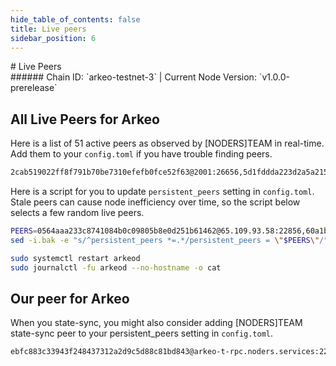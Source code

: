 ```yaml
---
hide_table_of_contents: false
title: Live peers
sidebar_position: 6
---
```


<div class="h1-with-icon icon-arkeo">
# Live Peers
</div>
###### Chain ID: `arkeo-testnet-3` | Current Node Version: `v1.0.0-prerelease`

## All Live Peers for Arkeo
Here is a list of 51 active peers as observed by [NODERS]TEAM in real-time. Add them to your `config.toml` if you have trouble finding peers.

```bash
2cab519022ff8f791b70be7310efefb0fce52f63@2001:26656,5d1fddda223d2a5a215a403f7d581b72e2839f06@152.53.125.167:25656,efc5593c0a39c14365fa8a1d6fa9366047ac21d7@62.169.17.140:55656,9303492b25e253f1ae2b145c91c23893d7e74029@94.136.189.74:26656,5a96cb060b9f2b951741e87faa4abc340c43b80a@65.109.92.163:4020,57b1807f4f64c6ce75c44dbc330fd7f990e2d73a@154.26.159.159:26656,5136d217f34aeda8b020f8a7fbfe9cf0fb041194@94.76.223.124:26656,2c09e0c11d99eb189b5134dd85f035959acbdd26@158.220.108.120:14056,294948409ba34f3cddec95b63fc0e58eaef3bf7f@65.108.232.168:48656,4b86b88dc68371d733d91ca411dfe4fa03ccbd00@158.220.108.184:14056,1c232d83ec44fc51da622c324903a5b1c32f31c7@130.255.170.126:46656,709ae59c5e9098aeacf333e1ccbaf2827e07fd8d@65.109.23.114:22856,60a1b4f4fe0fc0dbd84e65999c24d56ec3f7d172@2a01:24656,d528529015c55c2cc05c6dfef994ba25e3f0af2e@162.55.94.173:4060,42f150b90e872064cb9aaf9ce34f6fe1adf11b6b@89.58.19.231:26756,ba5e69bf31c601e91be3b876b3db29eb406cbfd9@2a01:42656,1c88bcab0f6e4b3cdfa5f9c720209bed34ad6466@2a01:11656,bf8b66267e3e1e7ac89c391658522e0a4f0dc161@5.161.70.240:14056,17579e6ebb4cd2702f8e73c2f6591c63aabeaf26@135.125.97.162:22856,b40de58ac548aeb41e37b39b0db4f339b303cd7f@88.99.137.138:21656,91275d44f34cc826d7b3fda52e00ce3c5bbead99@5.83.152.172:26656,45fd8c1219d19e941ec5bccab05b3b5f07a60b27@65.109.32.148:26136,d042526ceabfee753971c954287fc3cc1534c327@161.97.121.198:26656,2e16695859392ac1be24b3225fc270875a78d6e8@2a01:26656,283d91286d464a84081cd947bc8b2adc82503963@158.220.108.166:14056,8c2d799bcc4fbf44ef34bbd2631db5c3f4619e41@213.239.207.175:60656,1b920199be5b1d8f7e9fd8118f41c71b5dd4cf0a@195.3.223.78:55656,0dc756d145cf5cff5668c36c98cc1667351198ba@2a01:22856,893a44b8501faa22fbe2f4d61c6586f231bd1638@65.109.28.177:33656,4275998a16f8f84a796b31ed285a7109eb54baa6@65.109.84.33:22856,d579b42752617069d97c26722c0b44e3ec011e8a@65.109.92.241:10356,6610af0d76fda15346ac89a60161971931e5c7f8@94.130.164.82:22856,8eac1da41b8b1a8c33f23263f5a1eb985a411d48@5.189.137.206:26656,331bc7f589281feb335725964e979ea31841a807@213.239.194.132:15756,69f41cf2f8bc7a77f7861b23d4f45f8c9e6c2796@85.10.201.125:60856,4b7bf858df7d9db3ab33ae0fa0bf2c0e28384892@81.0.247.163:15756,f59f0cc9c7eeb3009bfcfd6bcb981f54d6ac2a25@202.61.201.53:26756,cc2d620edfb26ff51f2a8c5c660ac50518d2f565@149.50.116.91:55656,0564aaa233c8741084b0c09805b8e0d251b61462@65.109.93.58:22856,875ab84707649db31d7c39977fba355b22ec835f@185.16.39.125:28656,9acdc6977fe1f8fdaacc46bcc13a72371f24b437@65.108.71.92:55926,0909dbada3305d135e4b86775a7c39b5578e5978@65.108.111.236:55926,bc8e66ad56581343fe6cab27ae989d330f46f3f7@37.27.52.25:36656,e3cc067e9d837d2a84ef171cdce1d6a83818d51f@15.204.96.26:36656,86a22aef01672e8f255bb06c945b44b2484097cf@2a01:14056,47cf665905f8b444d080ea1b2ae98e89a28e4bbf@135.181.59.175:55656,1f8aa83298752a5a1aa714e78a1674b516e8bd8b@217.182.23.122:51256,12d1156d37b3e02f79c85ad6fe5bf97903001324@144.76.112.58:13656,4daa32def4f99706f5e621250096be65af1ccdf3@2a01:22856,81bf9e7272961510e36213466e2f1df565a92e72@89.58.13.159:28656,fd1f96034775faa95ce716dc419a548e65a5ae56@65.108.206.118:36656
```

Here is a script for you to update `persistent_peers` setting in `config.toml`. Stale peers can cause node inefficiency over time, so the script below selects a few random live peers.

```bash
PEERS=0564aaa233c8741084b0c09805b8e0d251b61462@65.109.93.58:22856,60a1b4f4fe0fc0dbd84e65999c24d56ec3f7d172@2a01:24656,86a22aef01672e8f255bb06c945b44b2484097cf@2a01:14056,e3cc067e9d837d2a84ef171cdce1d6a83818d51f@15.204.96.26:36656,4b86b88dc68371d733d91ca411dfe4fa03ccbd00@158.220.108.184:14056
sed -i.bak -e "s/^persistent_peers *=.*/persistent_peers = \"$PEERS\"/" ~/.arkeo/config/config.toml

sudo systemctl restart arkeod
sudo journalctl -fu arkeod --no-hostname -o cat
```

## Our peer for Arkeo
When you state-sync, you might also consider adding [NODERS]TEAM state-sync peer to your persistent_peers setting in `config.toml`.

```bash
ebfc883c33943f248437312a2d9c5d88c81bd843@arkeo-t-rpc.noders.services:22856
```